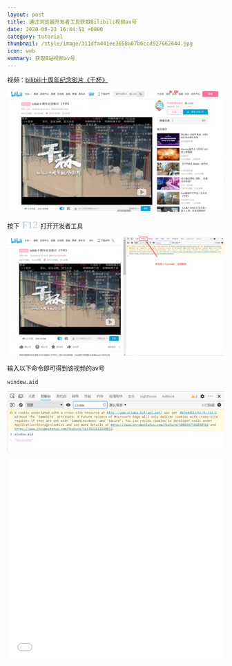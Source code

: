 ```yaml
---
layout: post
title: 通过浏览器开发者工具获取Bilibili视频av号
date: 2020-06-23 16:44:51 +0800
category: tutorial
thumbnail: /style/image/311dfa441ee3658a07b6ccd927662644.jpg
icon: web
summary: 获取B站视频av号
---
```



视频：[bilibili十周年纪念影片《干杯》](https://www.bilibili.com/video/BV1h441137Uc?t=312)

![image.png](https://raw.githubusercontent.com/Ning-Qie/Ning-Qie.github.io/master/ning_file/image/image-3b22e87161e34736a031175f95db3159.png)

按下<font face="黑体" color=#B0C4DE size=5> F12 </font>打开开发者工具

![image.png](https://raw.githubusercontent.com/Ning-Qie/Ning-Qie.github.io/master/ning_file/image/image-7f2ced6c5e7040c184a68970d0f51e6d.png)

输入以下命令即可得到该视频的av号
```language
window.aid
```

![image.png](https://raw.githubusercontent.com/Ning-Qie/Ning-Qie.github.io/master/ning_file/image/image-9cf5b88ef5e440cd8ca8bd7fa365e0bd.png)


<iframe width="100%" height="468" src="//player.bilibili.com/player.html?aid=56315372" scrolling="no" border="0" frameborder="no" framespacing="0" allowfullscreen="true"> </iframe>